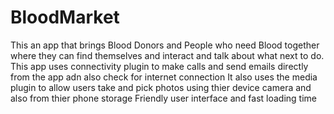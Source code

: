 # BloodMarket
This an app that brings Blood Donors and People who need Blood together where they can find themselves and interact and talk about what next to do. 
This app uses connectivity plugin to make calls and send emails directly from the app adn also check for internet connection
It also uses the media plugin to allow users take and pick photos using thier device camera and also from thier phone storage
Friendly user interface and fast loading time
